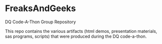 # FreaksAndGeeks
DQ Code-A-Thon Group Repository

This repo contains the various artifacts (html demos, presentation materials, sas programs, scripts) that were produced during the DQ code-a-thon.